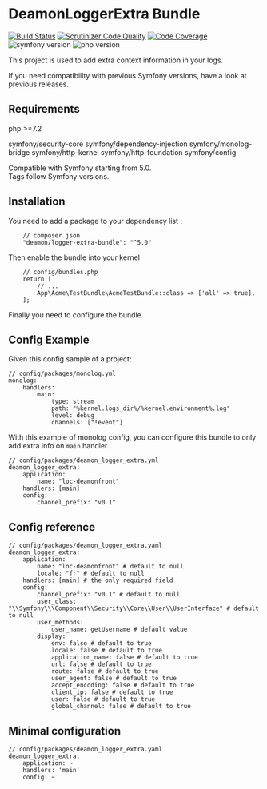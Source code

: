 DeamonLoggerExtra Bundle
==============================

[![Build Status](https://travis-ci.org/FrDeamon/logger-extra-bundle.svg?branch=master&style=flat)](https://travis-ci.org/FrDeamon/logger-extra-bundle)
[![Scrutinizer Code Quality](https://scrutinizer-ci.com/g/FrDeamon/logger-extra-bundle/badges/quality-score.png?b=master)](https://scrutinizer-ci.com/g/FrDeamon/logger-extra-bundle/?branch=master)
[![Code Coverage](https://scrutinizer-ci.com/g/FrDeamon/logger-extra-bundle/badges/coverage.png?b=master)](https://scrutinizer-ci.com/g/FrDeamon/logger-extra-bundle/?branch=master)
![symfony version](https://img.shields.io/badge/symfony->=5.0-blue.svg)
![php version](https://img.shields.io/badge/php->=7.2-blue.svg)

This project is used to add extra context information in your logs.  

If you need compatibility with previous Symfony versions, have a look at previous releases.  

Requirements
----------------
php >=7.2

symfony/security-core
symfony/dependency-injection
symfony/monolog-bridge
symfony/http-kernel
symfony/http-foundation
symfony/config

Compatible with Symfony starting from 5.0.  
Tags follow Symfony versions.

Installation
----------------

You need to add a package to your dependency list :
```
    // composer.json
    "deamon/logger-extra-bundle": "^5.0"
```

Then enable the bundle into your kernel
```
    // config/bundles.php
    return [
        // ...
        App\Acme\TestBundle\AcmeTestBundle::class => ['all' => true],
    ];
```

Finally you need to configure the bundle.


## Config Example

Given this config sample of a project:

```
// config/packages/monolog.yml
monolog:
    handlers:
        main:
            type: stream
            path: "%kernel.logs_dir%/%kernel.environment%.log"
            level: debug
            channels: ["!event"]
```            

With this example of monolog config, you can configure this bundle to only add extra info on `main` handler.

```
// config/packages/deamon_logger_extra.yml
deamon_logger_extra:
    application:  
        name: "loc-deamonfront"
    handlers: [main]
    config:
        channel_prefix: "v0.1"
```

## Config reference

```
// config/packages/deamon_logger_extra.yaml
deamon_logger_extra:
    application:
        name: "loc-deamonfront" # default to null
        locale: "fr" # default to null
    handlers: [main] # the only required field
    config:
        channel_prefix: "v0.1" # default to null
        user_class: "\\Symfony\\\Component\\Security\\Core\\User\\UserInterface" # default to null
        user_methods:
            user_name: getUsername # default value
        display:
            env: false # default to true
            locale: false # default to true
            application_name: false # default to true
            url: false # default to true
            route: false # default to true
            user_agent: false # default to true
            accept_encoding: false # default to true
            client_ip: false # default to true
            user: false # default to true
            global_channel: false # default to true
```
## Minimal configuration

```
// config/packages/deamon_logger_extra.yaml
deamon_logger_extra:
    application: ~
    handlers: 'main'
    config: ~
```

